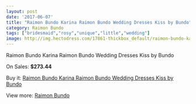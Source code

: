 ```yaml
---
layout: post
date: '2017-06-07'
title: "Raimon Bundo Karina Raimon Bundo Wedding Dresses Kiss by Bundo"
category: Raimon Bundo
tags: ["bridesmaid","rosy","unique","little","wedding"]
image: http://img.hectodress.com/17861-thickbox_default/raimon-bundo-karina-raimon-bundo-wedding-dresses-kiss-by-bundo.jpg
---
```

Raimon Bundo Karina Raimon Bundo Wedding Dresses Kiss by Bundo

On Sales: **$273.44**
<a href="https://www.hectodress.com/raimon-bundo/8401-raimon-bundo-karina-raimon-bundo-wedding-dresses-kiss-by-bundo.html"><amp-img layout="responsive" width="600" height="600" src="//img.hectodress.com/17861-thickbox_default/raimon-bundo-karina-raimon-bundo-wedding-dresses-kiss-by-bundo.jpg" alt="Raimon Bundo Karina Raimon Bundo Wedding Dresses Kiss by Bundo 0" /></a>

Buy it: [Raimon Bundo Karina Raimon Bundo Wedding Dresses Kiss by Bundo](https://www.hectodress.com/raimon-bundo/8401-raimon-bundo-karina-raimon-bundo-wedding-dresses-kiss-by-bundo.html "Raimon Bundo Karina Raimon Bundo Wedding Dresses Kiss by Bundo")

View more: [Raimon Bundo](https://www.hectodress.com/142-raimon-bundo "Raimon Bundo")